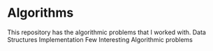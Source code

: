 Algorithms
==========

This repository has the algorithmic problems that I worked with. 
Data Structures Implementation
Few Interesting Algorithmic problems

